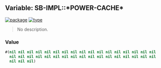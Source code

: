 ## Variable: SB-IMPL::\*POWER-CACHE\*
[![package](https://img.shields.io/badge/Package-SB--IMPL-5f9ea0.svg?style=social&colorA=999999)](../) [![type](https://img.shields.io/badge/Type-Variable-5f9ea0.svg?style=social&colorA=999999)](../#variable) 

> No description.

### Value
```cl
#(nil nil nil nil nil nil nil nil nil nil nil nil nil nil nil nil nil
  nil nil nil nil nil nil nil nil nil nil nil nil nil nil nil nil nil
  nil nil nil)
```

